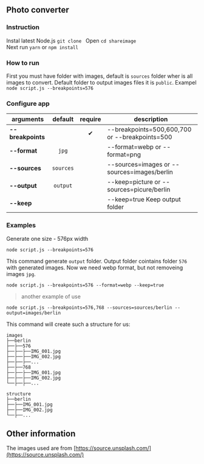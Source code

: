 ## Photo converter

### Instruction
Instal latest Node.js
`git clone `
Open `cd shareimage`  
Next run `yarn` or `npm install`

### How to run

First you must have folder with images, default is  `sources` folder wher is all images to convert.
Default folder to output images files it is `public`.
Exampel `node script.js --breakpoints=576`

### Configure app

arguments | default | require | description
---- | :-------: | :--------: | -----------
**--breakpoints** |  | ✔ | --breakpoints=500,600,700 or --breakpoints=500
**--format** | `jpg` |  | --format=webp or --format=png
**--sources** | `sources` | | --sources=images or --sources=images/berlin
**--output** | `output` | | --keep=picture or --sources=picure/berlin
**--keep** |  | | --keep=true Keep output folder

### Examples

Generate one size - 576px width
```
node script.js --breakpoints=576
```
This command generate `output` folder. Output folder cointains folder `576` with generated images.
Now we need webp format, but not removeing images `jpg`.
```
node script.js --breakpoints=576 --format=webp --keep=true
```

> another example of use

```
node script.js --breakpoints=576,768 --sources=sources/berlin --output=images/berlin
```
This command will create such a structure for us:
```
images
├──berlin
├──├──576
├──├──├──IMG_001.jpg
├──├──├──IMG_002.jpg
├──├──├──...
├──├──768
├──├──├──IMG_001.jpg
├──├──├──IMG_002.jpg
└──├──├──...
```

```
structure
├──berlin
├──├──IMG_001.jpg
├──├──IMG_002.jpg
└──├──...
```

## Other information

The images used are from 
[https://source.unsplash.com/](https://source.unsplash.com/)